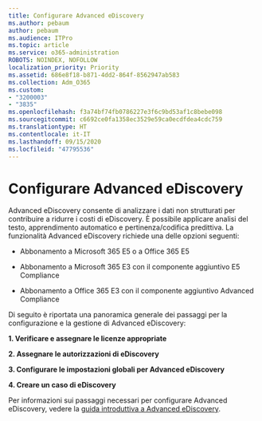 ```yaml
---
title: Configurare Advanced eDiscovery
ms.author: pebaum
author: pebaum
ms.audience: ITPro
ms.topic: article
ms.service: o365-administration
ROBOTS: NOINDEX, NOFOLLOW
localization_priority: Priority
ms.assetid: 686e8f18-b871-4dd2-864f-8562947ab583
ms.collection: Adm_O365
ms.custom:
- "3200003"
- "3835"
ms.openlocfilehash: f3a74bf74fb0786227e3f6c9bd53af1c8bebe098
ms.sourcegitcommit: c6692ce0fa1358ec3529e59ca0ecdfdea4cdc759
ms.translationtype: HT
ms.contentlocale: it-IT
ms.lasthandoff: 09/15/2020
ms.locfileid: "47795536"
---
```

# <a name="set-up-advanced-ediscovery"></a>Configurare Advanced eDiscovery

Advanced eDiscovery consente di analizzare i dati non strutturati per contribuire a ridurre i costi di eDiscovery. È possibile applicare analisi del testo, apprendimento automatico e pertinenza/codifica predittiva.  La funzionalità Advanced eDiscovery richiede una delle opzioni seguenti:

- Abbonamento a Microsoft 365 E5 o a Office 365 E5

- Abbonamento a Microsoft 365 E3 con il componente aggiuntivo E5 Compliance

- Abbonamento a Office 365 E3 con il componente aggiuntivo Advanced Compliance

Di seguito è riportata una panoramica generale dei passaggi per la configurazione e la gestione di Advanced eDiscovery:

**1. Verificare e assegnare le licenze appropriate**

**2. Assegnare le autorizzazioni di eDiscovery**

**3. Configurare le impostazioni globali per Advanced eDiscovery**

**4. Creare un caso di eDiscovery**

Per informazioni sui passaggi necessari per configurare Advanced eDiscovery, vedere la [guida introduttiva a Advanced eDiscovery](https://docs.microsoft.com/microsoft-365/compliance/get-started-with-advanced-ediscovery?view=o365-worldwide).
